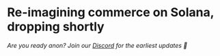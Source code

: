 # Re-imagining commerce on Solana, dropping shortly

_Are you ready anon? Join our [Discord](https://discord.gg/VGjPXWUHGT) for the earliest updates 🍭_
